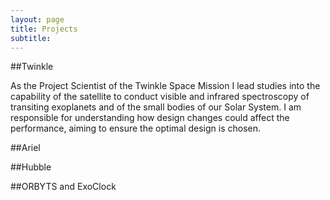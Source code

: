 ```yaml
---
layout: page
title: Projects
subtitle: 
---
```


##Twinkle

As the Project Scientist of the Twinkle Space Mission I lead studies into the capability of the satellite to conduct visible and infrared spectroscopy of transiting exoplanets and of the small bodies of our Solar System. I am responsible for understanding how design changes could affect the performance, aiming to ensure the optimal design is chosen.

##Ariel

##Hubble

##ORBYTS and ExoClock
